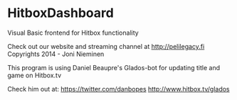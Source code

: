 HitboxDashboard
===============
Visual Basic frontend for Hitbox functionality

Check out our website and streaming channel at http://pelilegacy.fi
Copyrights 2014 - Joni Nieminen


This program is using Daniel Beaupre's Glados-bot for updating title and game on Hitbox.tv

Check him out at:
https://twitter.com/danbopes
http://www.hitbox.tv/glados